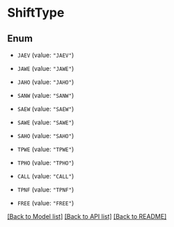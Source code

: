 # ShiftType

## Enum


* `JAEV` (value: `"JAEV"`)

* `JAWE` (value: `"JAWE"`)

* `JAHO` (value: `"JAHO"`)

* `SANW` (value: `"SANW"`)

* `SAEW` (value: `"SAEW"`)

* `SAWE` (value: `"SAWE"`)

* `SAHO` (value: `"SAHO"`)

* `TPWE` (value: `"TPWE"`)

* `TPHO` (value: `"TPHO"`)

* `CALL` (value: `"CALL"`)

* `TPNF` (value: `"TPNF"`)

* `FREE` (value: `"FREE"`)


[[Back to Model list]](../README.md#documentation-for-models) [[Back to API list]](../README.md#documentation-for-api-endpoints) [[Back to README]](../README.md)


